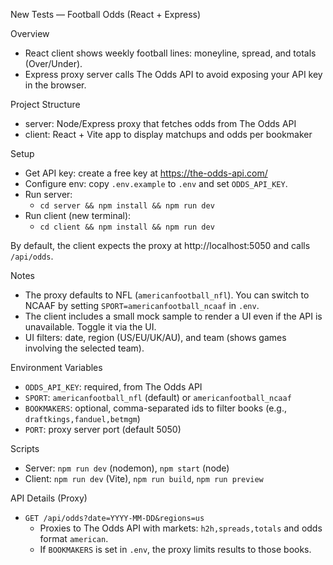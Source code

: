 New Tests — Football Odds (React + Express)

Overview
- React client shows weekly football lines: moneyline, spread, and totals (Over/Under).
- Express proxy server calls The Odds API to avoid exposing your API key in the browser.

Project Structure
- server: Node/Express proxy that fetches odds from The Odds API
- client: React + Vite app to display matchups and odds per bookmaker

Setup
- Get API key: create a free key at https://the-odds-api.com/
- Configure env: copy `.env.example` to `.env` and set `ODDS_API_KEY`.
- Run server:
  - `cd server && npm install && npm run dev`
- Run client (new terminal):
  - `cd client && npm install && npm run dev`

By default, the client expects the proxy at http://localhost:5050 and calls `/api/odds`.

Notes
- The proxy defaults to NFL (`americanfootball_nfl`). You can switch to NCAAF by setting `SPORT=americanfootball_ncaaf` in `.env`.
- The client includes a small mock sample to render a UI even if the API is unavailable. Toggle it via the UI.
- UI filters: date, region (US/EU/UK/AU), and team (shows games involving the selected team).

Environment Variables
- `ODDS_API_KEY`: required, from The Odds API
- `SPORT`: `americanfootball_nfl` (default) or `americanfootball_ncaaf`
- `BOOKMAKERS`: optional, comma-separated ids to filter books (e.g., `draftkings,fanduel,betmgm`)
- `PORT`: proxy server port (default 5050)

Scripts
- Server: `npm run dev` (nodemon), `npm start` (node)
- Client: `npm run dev` (Vite), `npm run build`, `npm run preview`

API Details (Proxy)
- `GET /api/odds?date=YYYY-MM-DD&regions=us`
  - Proxies to The Odds API with markets: `h2h,spreads,totals` and odds format `american`.
  - If `BOOKMAKERS` is set in `.env`, the proxy limits results to those books.
